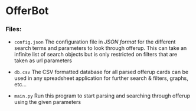 # OfferBot

### Files: 
- `config.json`
  The configuration file in *JSON format* for the different search terms and parameters to look through offerup. This can take an infinite list of search objects but is only restricted on filters that are taken as url parameters

- `db.csv`
  The CSV formatted database for all parsed offerup cards can be used in any spreadsheet application for further search & filters, graphs, etc... 
  
- `main.py`
   Run this program to start parsing and searching through offerup using the given parameters
